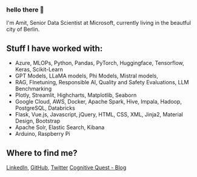### hello there 👋

I'm Amit, Senior Data Scientist at Microsoft, currently living in the beautful city of Berlin.

## Stuff I have worked with:
- Azure, MLOPs, Python, Pandas, PyTorch, Huggingface, Tensorflow, Keras, Scikit-Learn
- GPT Models, LLaMA models, Phi Models, Mistral models, 
- RAG, FInetuning, Responsible AI, Quality and Safety Evaluations, LLM Benchmarking
- Plotly, Streamlit, Highcharts, Matplotlib, Seaborn
- Google Cloud, AWS, Docker, Apache Spark, Hive, Impala, Hadoop, PostgreSQL, Databricks
- Flask, Vue.js, Javascript, jQuery, HTML, CSS, XML, Jinja2, Material Design, Bootstrap
- Apache Solr, Elastic Search, Kibana 
- Arduino, Raspberry Pi

## Where to find me?
<a href="https://www.linkedin.com/in/amit-de/" target="_blank">LinkedIn</a>, 
<a href="https://github.com/luhgit" target="_blank">GitHub</a>, 
<a href="https://twitter.com/amit_tyagi" target="_blank">Twitter</a>
<a href="https://www.cognitive-quest.com" target="_blank">Cognitive Quest - Blog</a>
